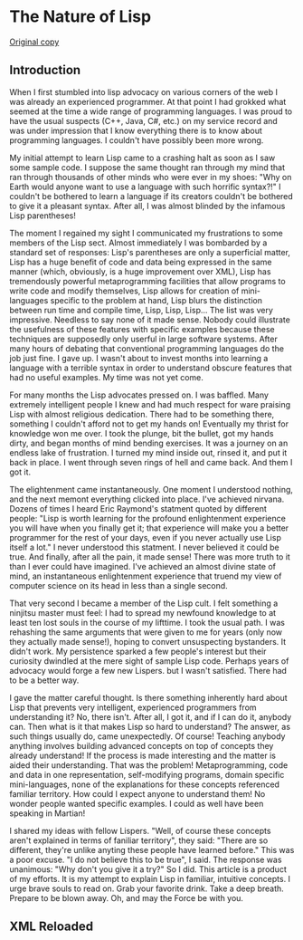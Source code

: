 The Nature of Lisp
==================

[Original copy](http://www.defmacro.org/ramblings/lisp.html)


Introduction
------------

When I first stumbled into lisp advocacy on various corners of the web
I was already an experienced programmer.  At that point I  had grokked
what seemed at the time a wide range of programming languages.  I  was
proud to have the usual suspects (C++, Java, C#, etc.) on  my  service
record and was under impression that I know everything there is to know
about programming languages. I couldn't have  possibly been more wrong.

My initial attempt to learn Lisp came to a crashing halt as soon as I
saw some sample  code. I suppose the same thought ran through my mind
that  ran  through thousands of other minds who were ever in my shoes:
"Why on Earth would  anyone want to use a language with such horrific
syntax?!" I couldn't be bothered  to learn a language if its creators
couldn't be bothered  to give it a  pleasant syntax. After all, I was
almost blinded by the infamous Lisp parentheses!

The moment I regained my sight I communicated my frustrations to some
members of the  Lisp sect.  Almost  immediately  I was bombarded by a
standard set of  responses: Lisp's parentheses are only a superficial
matter,  Lisp has a huge benefit of code and data being  expressed in
the same manner (which,  obviously, is  a huge improvement over XML),
Lisp has tremendously powerful  metaprogramming facilities  that allow
programs to write code and modify themselves, Lisp allows for creation
of mini-languages specific to  the  problem  at  hand,  Lisp blurs the
distinction between  run  time  and  compile time, Lisp, Lisp, Lisp...
The list was very  impressive.  Needless to say none of it made sense.
Nobody could illustrate the usefulness of these features with specific
examples because these techniques are supposedly only userful in large
software  systems.  After  many  hours  of debating that conventional
programming languages do the job just fine. I gave up. I wasn't about
to invest months into  learning a language  with a terrible syntax in
order to  understand obscure features that had no useful examples. My
time was not yet come.

For many months  the Lisp advocates pressed on. I  was  baffled. Many
extremely  intelligent  people  I  knew and had much respect for ware
praising  Lisp  with  almost  religious  dedication.  There had to be
something there, something  I couldn't afford not to get my hands on!
Eventually my thrist for knowledge won me over.  I  took  the plunge,
bit the bullet, got my hands dirty, and began months of mind bending
exercises. It was a journey on  an  endless  lake  of frustration. I
turned my mind inside out, rinsed it, and  put  it back  in place. I
went through seven rings of hell  and  came  back. And them I got it.

The elightenment came instantaneously. One moment I understood nothing,
and the next memont  everything  clicked  into  place. I've achieved
nirvana. Dozens of times  I heard  Eric Raymond's statment quoted by
different  people: "Lisp  is   worth   learning   for  the  profound
enlightenment experience you will have when you finally get it; that
experience will make you a  better  programmer for  the rest of your
days, even  if  you  never  actually use Lisp itself a lot." I never
understood  this  statment.  I  never believed it could be true. And
finally, after  all  the pain,  it  made sense! There was more truth
to it than I ever could have imagined. I've achieved an almost divine
state of mind, an instantaneous enlightenment experience that truend
my view of computer science on its head in less than a single second.

That very second I became a member of the Lisp cult. I felt something
a ninjitsu master must feel: I had to spread my newfound knowledge to
at least ten lost souls in the course of my lifttime. I took the usual
path. I was rehashing the same arguments that were given to me for
years (only now they actually made sense!), hoping to convert
unsuspecting bystanders. It didn't work. My persistence sparked a few
people's interest but their curiosity dwindled at the mere sight of
sample Lisp code. Perhaps years of advocacy would forge a few new
Lispers. but I wasn't satisfied. There had to be a better way.

I gave the matter careful thought. Is there something inherently hard
about Lisp that prevents very intelligent, experienced programmers
from understanding it? No, there isn't. After all, I got it, and if
I can do it, anybody can. Then what is it that makes Lisp so hard to
understand? The answer, as such things usually do, came unexpectedly.
Of course! Teaching anybody anything involves building advanced
concepts on top of concepts they already understand! If the process
is made interesting and the matter is aided their understanding. That
was the problem! Metaprogramming, code and data in one representation,
self-modifying programs, domain specific mini-languages, none of the
explanations for these concepts referenced familiar territory. How
could I expect anyone to understand them! No wonder people wanted
specific examples. I could as well have been speaking in Martian!

I shared my ideas with fellow Lispers. "Well, of course these
concepts aren't explained in terms of faniliar territory", they said:
"There are so different, they're unlike anyting these people have
learned before." This was a poor excuse. "I do not believe this to
be true", I said. The response was unanimous: "Why don't you give it
a try?" So I did. This article is a product of my efforts. It is my
attempt to explain Lisp in familiar, intuitive concepts. I urge
brave souls to read on. Grab your favorite drink. Take a deep breath.
Prepare to be blown away. Oh, and may the Force be with you.


XML Reloaded
------------


